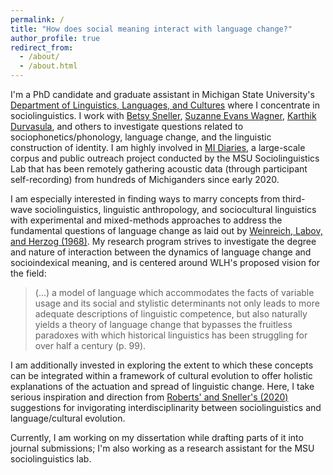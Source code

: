 ```yaml
---
permalink: /
title: "How does social meaning interact with language change?"
author_profile: true
redirect_from: 
  - /about/
  - /about.html
---
```


I'm a PhD candidate and graduate assistant in Michigan State University's [Department of Linguistics, Languages, and Cultures](https://lilac.msu.edu/linguistics/linguistics-graduate-student/) where I concentrate in sociolinguistics. I work with [Betsy Sneller](https://people.cal.msu.edu/sneller7/), [Suzanne Evans Wagner](https://people.cal.msu.edu/wagnersu/), [Karthik Durvasula](https://people.cal.msu.edu/durvasul/), and others to investigate questions related to sociophonetics/phonology, language change, and the linguistic construction of identity. I am highly involved in [MI Diaries](https://mi-diaries.org/), a large-scale corpus and public outreach project conducted by the MSU Sociolinguistics Lab that has been remotely gathering acoustic data (through participant self-recording) from hundreds of Michiganders since early 2020.

I am especially interested in finding ways to marry concepts from third-wave sociolinguistics, linguistic anthropology, and sociocultural linguistics with experimental and mixed-methods approaches to address the fundamental questions of language change as laid out by [Weinreich, Labov, and Herzog (1968)](https://lrc.la.utexas.edu/books/directions/5-weinreich). My research program strives to investigate the degree and nature of interaction between the dynamics of language change and socioindexical meaning, and is centered around WLH's proposed vision for the field:

> (...) a model of language which accommodates the facts of variable usage and its social and stylistic determinants not only leads to more adequate descriptions of linguistic competence, but also naturally yields a theory of language change that bypasses the fruitless paradoxes with which historical linguistics has been struggling for over half a century (p. 99).

I am additionally invested in exploring the extent to which these concepts can be integrated within a framework of cultural evolution to offer holistic explanations of the actuation and spread of linguistic change. Here, I take serious inspiration and direction from [Roberts' and Sneller's (2020)](https://brill.com/view/journals/ldc/10/2/article-p188_3.xml) suggestions for invigorating interdisciplinarity between sociolinguistics and language/cultural evolution.

Currently, I am working on my dissertation while drafting parts of it into journal submissions; I'm also working as a research assistant for the MSU sociolinguistics lab.
